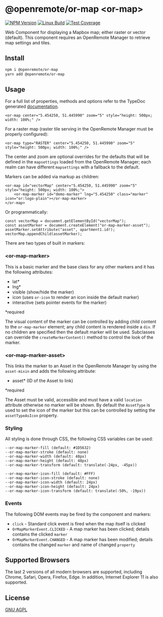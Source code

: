 # @openremote/or-map  \<or-map\>
[![NPM Version][npm-image]][npm-url]
[![Linux Build][travis-image]][travis-url]
[![Test Coverage][coveralls-image]][coveralls-url]

Web Component for displaying a Mapbox map; either raster or vector (default). This component requires an OpenRemote
Manager to retrieve map settings and tiles.

## Install
```bash
npm i @openremote/or-map
yarn add @openremote/or-map
```

## Usage
For a full list of properties, methods and options refer to the TypeDoc generated [documentation]().

```$html
<or-map center="5.454250, 51.445990" zoom="5" style="height: 500px; width: 100%;" />
```

For a raster map (raster tile serving in the OpenRemote Manager must be properly configured):

```$html
<or-map type="RASTER" center="5.454250, 51.445990" zoom="5" style="height: 500px; width: 100%;" />
```

The center and zoom are optional overrides for the defaults that will be defined in the `mapsettings` loaded from the
OpenRemote Manager; each realm can have different `mapsettings` with a fallback to the default.

Markers can be added via markup as children:

```$html
<or-map id="vectorMap" center="5.454250, 51.445990" zoom="5" style="height: 500px; width: 100%;">
    <or-map-marker id="demo-marker" lng="5.454250" class="marker" icon="or:logo-plain"></or-map-marker>
</or-map>
```

Or programmatically:

```$typescript
const vectorMap = docuemnt.getElementById("vectorMap");
const assetMarker = document.createElement("or-map-marker-asset");
assetMarker.setAttribute("asset", apartment1.id!);
vectorMap.appendChild(assetMarker);
```

There are two types of built in markers:

### \<or-map-marker\>
This is a basic marker and the base class for any other markers and it has the following attributes:

* lat*
* lng*
* visible (show/hide the marker)
* icon (uses `or-icon` to render an icon inside the default marker)
* interactive (sets pointer events for the marker)

*required

The visual content of the marker can be controlled by adding child content to the `or-map-marker` element; any child
content is rendered inside a `div`. If no children are specified then the default marker will be used. Subclasses can
override the `createMarkerContent()` method to control the look of the marker.

### \<or-map-marker-asset\>
This links the marker to an Asset in the OpenRemote Manager by using the `asset-mixin` and adds the following attribute:

* asset* (ID of the Asset to link) 

*required 

The Asset must be valid, accessible and must have a valid `location` attribute otherwise no marker will be shown. By
default the `AssetType` is used to set the icon of the marker but this can be controlled by setting the `assetTypeAsIcon`
property.
  
### Styling
All styling is done through CSS, the following CSS variables can be used:

```$css
--or-map-marker-fill (default: #1D5632)
--or-map-marker-stroke (default: none)
--or-map-marker-width (default: 48px)
--or-map-marker-height (default: 48px)
--or-map-marker-transform (default: translate(-24px, -45px))

--or-map-marker-icon-fill (default: #FFF)
--or-map-marker-icon-stroke (default: none)
--or-map-marker-icon-width (default: 24px)
--or-map-marker-icon-height (default: 24px)
--or-map-marker-icon-transform (default: translate(-50%, -19px))
```

### Events
The following DOM events may be fired by the component and markers:
 
* `click` - Standard click event is fired when the map itself is clicked
* `OrMapMarkerEvent.CLICKED` - A map marker has been clicked; details contains the clicked `marker`
* `OrMapMarkerEvent.CHANGED` - A map marker has been modified; details contains the changed `marker` and name of changed
`property`

## Supported Browsers
The last 2 versions of all modern browsers are supported, including Chrome, Safari, Opera, Firefox, Edge. In addition,
Internet Explorer 11 is also supported.


## License
[GNU AGPL](https://www.gnu.org/licenses/agpl-3.0.en.html)

[npm-image]: https://img.shields.io/npm/v/live-xxx.svg
[npm-url]: https://npmjs.org/package/@openremote/or-map
[travis-image]: https://img.shields.io/travis/live-js/live-xxx/master.svg
[travis-url]: https://travis-ci.org/live-js/live-xxx
[coveralls-image]: https://img.shields.io/coveralls/live-js/live-xxx/master.svg
[coveralls-url]: https://coveralls.io/r/live-js/live-xxx?branch=master
